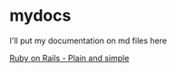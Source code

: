 # mydocs
I'll put my documentation on md files here


[Ruby on Rails - Plain and simple](RoR_plain_and_simple.md)
